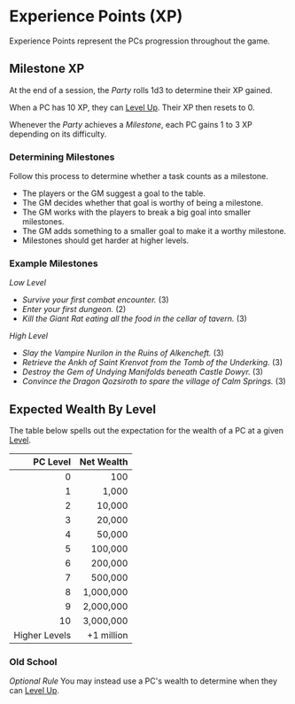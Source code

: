 # Experience Points (XP)

Experience Points represent the PCs progression throughout the game.

## Milestone XP

At the end of a session, the *Party* rolls 1d3 to determine their XP gained.

When a PC has 10 XP, they can [Level Up](Level.md#Level%20Up). Their XP then resets to 0.

Whenever the *Party* achieves a *Milestone*, each PC gains 1 to 3 XP depending on its difficulty.

### Determining Milestones

Follow this process to determine whether a task counts as a milestone.

- The players or the GM suggest a goal to the table.
- The GM decides whether that goal is worthy of being a milestone.
- The GM works with the players to break a big goal into smaller milestones.
- The GM adds something to a smaller goal to make it a worthy milestone.
- Milestones should get harder at higher levels.

### Example Milestones

*Low Level*
- *Survive your first combat encounter.* (3)
- *Enter your first dungeon.* (2)
- *Kill the Giant Rat eating all the food in the cellar of tavern.* (3)

*High Level*
- *Slay the Vampire Nurilon in the Ruins of Alkencheft.* (3)
- *Retrieve the Ankh of Saint Krenvot from the Tomb of the Underking.* (3)
- *Destroy the Gem of Undying Manifolds beneath Castle Dowyr.* (3)
- *Convince the Dragon Qozsiroth to spare the village of Calm Springs.* (3)

## Expected Wealth By Level

The table below spells out the expectation for the wealth of a PC at a given [Level](Level.md).

|      PC Level | Net Wealth |
| ------------: | ---------: |
|             0 |        100 |
|             1 |      1,000 |
|             2 |     10,000 |
|             3 |     20,000 |
|             4 |     50,000 |
|             5 |    100,000 |
|             6 |    200,000 |
|             7 |    500,000 |
|             8 |  1,000,000 |
|             9 |  2,000,000 |
|            10 |  3,000,000 |
| Higher Levels | +1 million |

### Old School

*Optional Rule*
You may instead use a PC's wealth to determine when they can [Level Up](Level.md#Level%20Up).
